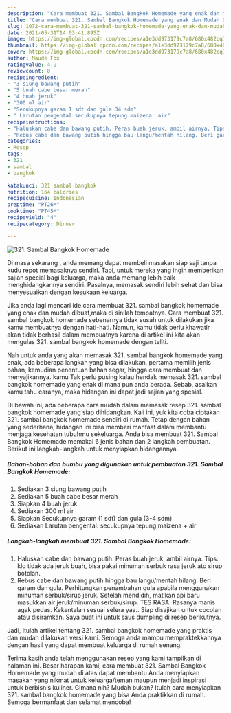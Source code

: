 ```yaml
---
description: "Cara membuat 321. Sambal Bangkok Homemade yang enak dan Mudah Dibuat"
title: "Cara membuat 321. Sambal Bangkok Homemade yang enak dan Mudah Dibuat"
slug: 1072-cara-membuat-321-sambal-bangkok-homemade-yang-enak-dan-mudah-dibuat
date: 2021-05-31T14:03:41.895Z
image: https://img-global.cpcdn.com/recipes/a1e3dd973179c7a8/680x482cq70/321-sambal-bangkok-homemade-foto-resep-utama.jpg
thumbnail: https://img-global.cpcdn.com/recipes/a1e3dd973179c7a8/680x482cq70/321-sambal-bangkok-homemade-foto-resep-utama.jpg
cover: https://img-global.cpcdn.com/recipes/a1e3dd973179c7a8/680x482cq70/321-sambal-bangkok-homemade-foto-resep-utama.jpg
author: Maude Fox
ratingvalue: 4.9
reviewcount: 8
recipeingredient:
- "3 siung bawang putih"
- "5 buah cabe besar merah"
- "4 buah jeruk"
- "300 ml air"
- "Secukupnya garam 1 sdt dan gula 34 sdm"
- " Larutan pengental secukupnya tepung maizena  air"
recipeinstructions:
- "Haluskan cabe dan bawang putih. Peras buah jeruk, ambil airnya. Tips: klo tidak ada jeruk buah, bisa pakai minuman serbuk rasa jeruk ato sirup botolan."
- "Rebus cabe dan bawang putih hingga bau langu/mentah hilang. Beri garam dan gula. Perhitungkan penambahan gula apabila menggunakan minuman serbuk/sirup jeruk. Setelah mendidih, matikan api baru masukkan air jeruk/minuman serbuk/sirup. TES RASA. Rasanya manis agak pedas. Kekentalan sesuai selera yaa.. Siap disajikan untuk cocolan atau disiramkan. Saya buat ini untuk saus dumpling di resep berikutnya."
categories:
- Resep
tags:
- 321
- sambal
- bangkok

katakunci: 321 sambal bangkok 
nutrition: 164 calories
recipecuisine: Indonesian
preptime: "PT26M"
cooktime: "PT45M"
recipeyield: "4"
recipecategory: Dinner

---
```



![321. Sambal Bangkok Homemade](https://img-global.cpcdn.com/recipes/a1e3dd973179c7a8/680x482cq70/321-sambal-bangkok-homemade-foto-resep-utama.jpg)

Di masa  sekarang , anda memang dapat membeli masakan siap saji tanpa kudu repot memasaknya sendiri. Tapi, untuk mereka yang ingin memberikan sajian special bagi keluarga, maka anda memang lebih baik menghidangkannya sendiri. Pasalnya, memasak sendiri lebih sehat dan bisa menyesuaikan dengan kesukaan keluarga.

Jika anda lagi mencari ide cara membuat 321. sambal bangkok homemade yang enak dan mudah dibuat,maka di sinilah tempatnya. Cara membuat 321. sambal bangkok homemade  sebenarnya tidak susah untuk dilakukan jika kamu membuatnya dengan hati-hati. Namun, kamu tidak perlu khawatir akan tidak berhasil dalam membuatnya 
karena di artikel ini kita akan mengulas 321. sambal bangkok homemade dengan teliti.  



Nah untuk anda yang akan memasak 321. sambal bangkok homemade yang enak, ada beberapa langkah yang bisa dilakukan, pertama memilih jenis bahan, kemudian penentuan bahan segar, hingga cara membuat dan menyajikannya. kamu Tak perlu pusing kalau hendak memasak 321. sambal bangkok homemade yang enak di mana pun anda berada. Sebab, asalkan kamu  tahu caranya, maka hidangan ini dapat jadi sajian yang spesial.

Di bawah ini, ada beberapa cara mudah dalam memasak resep 321. sambal bangkok homemade yang siap dihidangkan. Kali ini, yuk kita coba ciptakan 321. sambal bangkok homemade sendiri di rumah. Tetap dengan bahan yang sederhana, hidangan ini bisa memberi manfaat dalam membantu menjaga kesehatan tubuhmu sekeluarga. Anda bisa membuat 321. Sambal Bangkok Homemade memakai 6 jenis bahan dan 2 langkah pembuatan. Berikut ini langkah-langkah untuk menyiapkan hidangannya.

<!--inarticleads1-->

##### Bahan-bahan dan bumbu yang digunakan untuk pembuatan 321. Sambal Bangkok Homemade:

1. Sediakan 3 siung bawang putih
1. Sediakan 5 buah cabe besar merah
1. Siapkan 4 buah jeruk
1. Sediakan 300 ml air
1. Siapkan Secukupnya garam (1 sdt) dan gula (3-4 sdm)
1. Sediakan  Larutan pengental: secukupnya tepung maizena + air




<!--inarticleads2-->

##### Langkah-langkah membuat 321. Sambal Bangkok Homemade:

1. Haluskan cabe dan bawang putih. Peras buah jeruk, ambil airnya. Tips: klo tidak ada jeruk buah, bisa pakai minuman serbuk rasa jeruk ato sirup botolan.
1. Rebus cabe dan bawang putih hingga bau langu/mentah hilang. Beri garam dan gula. Perhitungkan penambahan gula apabila menggunakan minuman serbuk/sirup jeruk. Setelah mendidih, matikan api baru masukkan air jeruk/minuman serbuk/sirup. TES RASA. Rasanya manis agak pedas. Kekentalan sesuai selera yaa.. Siap disajikan untuk cocolan atau disiramkan. Saya buat ini untuk saus dumpling di resep berikutnya.




Jadi, itulah artikel tentang  321. sambal bangkok homemade  yang praktis dan mudah dilakukan versi kami. Semoga anda mampu mempraktekkannya dengan hasil yang dapat membuat keluarga di rumah senang. 

Terima kasih anda telah menggunakan resep yang kami tampilkan di halaman ini. Besar harapan kami, cara membuat  321. Sambal Bangkok Homemade yang mudah di atas dapat membantu Anda menyiapkan masakan yang nikmat untuk keluarga/teman maupun menjadi inspirasi untuk berbisnis kuliner. Gimana nih? Mudah bukan? Itulah cara menyiapkan 321. sambal bangkok homemade yang bisa Anda praktikkan di rumah. Semoga bermanfaat dan selamat mencoba!

